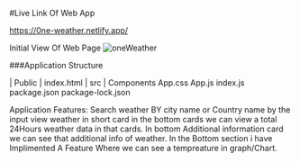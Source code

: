 #Live Link Of Web App

https://0ne-weather.netlify.app/

Initial View Of Web Page 
![oneWeather](https://github.com/shrijit01/oneweather-FE/assets/79890217/8c63d032-9d75-4ba6-8c92-0b7c6e8c5db1)

###Application Structure 

  | Public
     | index.html
  | src
     | Components
     App.css
     App.js
     index.js
  package.json
  package-lock.json
  
Application Features: 
Search weather BY city name or Country name by the input
view weather in short card in the bottom cards we can view a total 24Hours weather data in that cards.
In bottom Additional information card we can see that additional info of weather.
In the Bottom section i have Implimented A Feature Where we can see a tempreature in graph/Chart.   
